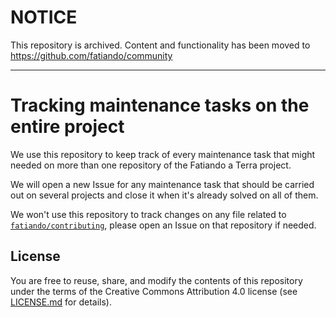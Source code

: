 # NOTICE

This repository is archived. Content and functionality has been moved to https://github.com/fatiando/community

---

# Tracking maintenance tasks on the entire project

We use this repository to keep track of every maintenance task that might needed on
more than one repository of the Fatiando a Terra project.

We will open a new Issue for any maintenance task that should be carried out on
several projects and close it when it's already solved on all of them.

We won't use this repository to track changes on any file related to
[`fatiando/contributing`](https://github.com/fatiando/contributing/), please
open an Issue on that repository if needed.

## License

You are free to reuse, share, and modify the contents of this repository under
the terms of the Creative Commons Attribution 4.0 license (see
[LICENSE.md](LICENSE.md) for details).
